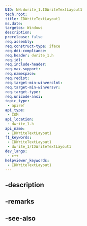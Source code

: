```yaml
---
UID: NN:dwrite_1.IDWriteTextLayout1
tech.root: 
title: IDWriteTextLayout1
ms.date: 
targetos: Windows
description: 
prerelease: false
req.assembly: 
req.construct-type: iface
req.ddi-compliance: 
req.header: dwrite_1.h
req.idl: 
req.include-header: 
req.max-support: 
req.namespace: 
req.redist: 
req.target-min-winverclnt: 
req.target-min-winversvr: 
req.target-type: 
req.unicode-ansi: 
topic_type:
 - apiref
api_type:
 - COM
api_location:
 - dwrite_1.h
api_name:
 - IDWriteTextLayout1
f1_keywords:
 - IDWriteTextLayout1
 - dwrite_1/IDWriteTextLayout1
dev_langs:
 - c++
helpviewer_keywords:
 - IDWriteTextLayout1
---
```


## -description

## -remarks

## -see-also


